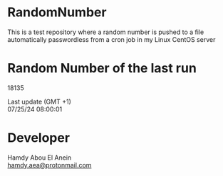 # RandomNumber    
This is a test repository where a random number is pushed to a file automatically passwordless from a cron job in my Linux CentOS server    
# Random Number of the last run   
18135
      
Last update (GMT +1)    
07/25/24 08:00:01
# Developer    
Hamdy Abou El Anein   
hamdy.aea@protonmail.com
